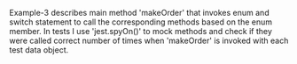 Example-3 describes main method 'makeOrder' that invokes enum and switch statement to call the corresponding methods based on the enum member.
In tests I use 'jest.spyOn()' to mock methods and check if they were called correct number of times when 'makeOrder' is invoked with each test data object.